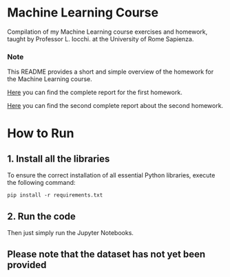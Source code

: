 # Machine Learning Course
Compilation of my Machine Learning course exercises and homework, taught by Professor L. Iocchi. at the University of Rome Sapienza.


### Note
This README provides a short and simple overview of the homework for the Machine Learning course.

[Here](Homework1/Report1.pdf) you can find the complete report for the first homework. 

[Here](Homework2/Report2.pdf) you can find the second complete report about the second homework. 


# How to Run
## 1. Install all the libraries

To ensure the correct installation of all essential Python libraries, execute the following command:

`pip install -r requirements.txt`
    
## 2. Run the code

Then just simply run the Jupyter Notebooks.



## Please note that the dataset has not yet been provided 
